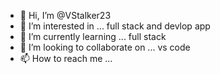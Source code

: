 - 👋 Hi, I’m @VStalker23
- 👀 I’m interested in ... full stack and devlop app
- 🌱 I’m currently learning ... full stack
- 💞️ I’m looking to collaborate on ... vs code
- 📫 How to reach me ...

<!---
VStalker23/VStalker23 is a ✨ special ✨ repository because its `README.md` (this file) appears on your GitHub profile.
You can click the Preview link to take a look at your changes.
--->
